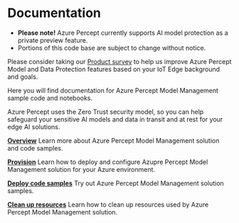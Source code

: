 Documentation
=============
- **Please note!** Azure Percept currently supports AI model protection as a private preview feature.  
- Portions of this code base are subject to change without notice.

Please consider taking our [Product survey](https://go.microsoft.com/fwlink/?linkid=2156573) to help us improve Azure Percept Model and Data Protection features based on your IoT Edge background and goals.

Here you will find documentation for Azure Percept Model Management sample code and notebooks.

Azure Percept uses the Zero Trust security model, so you can help safeguard your sensitive AI models and data in transit and at rest for your edge AI solutions.

[**Overview**](./secured-locker-overview.md) Learn more about Azure Percept Model Management solution and code samples.

[**Provision**](./provision-a-secured-locker.md) Learn how to deploy and configure Azupre Percept Model Management solution for your Azure environment.

[**Deploy code samples**](https://github.com/kalpesh94/azure-percept-advanced-development/blob/main/secured_locker/provision-a-secured-locker.md#step-5-try-out-samples) Try out Azure Percept Model Management solution samples.

[**Clean up resources**](./provision-a-secured-locker.md#step-6-clean-up-resources.md) Learn how to clean up resources used by Azure Percept Model Management solution. 


